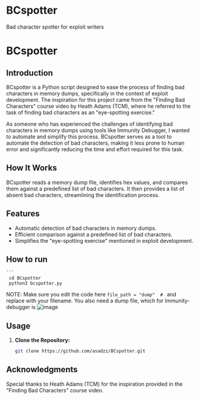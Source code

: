 # BCspotter
Bad character spotter for exploit writers
# BCspotter

## Introduction

BCspotter is a Python script designed to ease the process of finding bad characters in memory dumps, specifically in the context of exploit development. The inspiration for this project came from the "Finding Bad Characters" course video by Heath Adams (TCM), where he referred to the task of finding bad characters as an "eye-spotting exercise."

As someone who has experienced the challenges of identifying bad characters in memory dumps using tools like Immunity Debugger, I wanted to automate and simplify this process. BCspotter serves as a tool to automate the detection of bad characters, making it less prone to human error and significantly reducing the time and effort required for this task.

## How It Works

BCspotter reads a memory dump file, identifies hex values, and compares them against a predefined list of bad characters. It then provides a list of absent bad characters, streamlining the identification process.

## Features

- Automatic detection of bad characters in memory dumps.
- Efficient comparison against a predefined list of bad characters.
- Simplifies the "eye-spotting exercise" mentioned in exploit development.

## How to run
    ```
     cd BCspotter
     python3 bcspotter.py

NOTE: Make sure you edit the code here
`file_path = "dump"  # ` and replace with your filename.
You also need a dump file, which for Immunity-debugger is 
![image](https://github.com/asadzz/BCspotter/assets/7777434/2aa94ffe-e52c-46bb-b8f0-f6b3607dc2dd)




## Usage

1. **Clone the Repository:**

   ```bash
   git clone https://github.com/asadzz/BCspotter.git
   
## Acknowledgments
Special thanks to Heath Adams (TCM) for the inspiration provided in the "Finding Bad Characters" course video.
